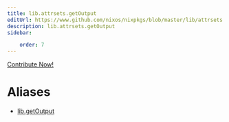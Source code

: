 ```yaml
---
title: lib.attrsets.getOutput
editUrl: https://www.github.com/nixos/nixpkgs/blob/master/lib/attrsets.nix#L1178C15
description: lib.attrsets.getOutput
sidebar:

    order: 7
---
```


<a href="https://www.github.com/nixos/nixpkgs/blob/master/lib/attrsets.nix#L1178C15">Contribute Now!</a>


# Aliases

- [lib.getOutput](/nix-doc-comments/reference/lib/lib-getOutput)


